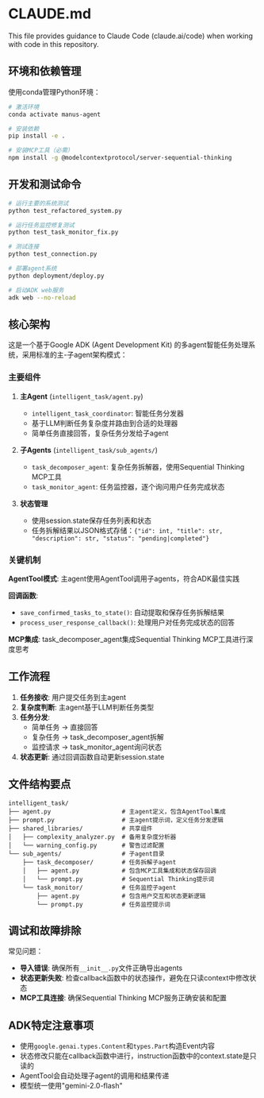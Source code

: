 # CLAUDE.md

This file provides guidance to Claude Code (claude.ai/code) when working with code in this repository.

## 环境和依赖管理

使用conda管理Python环境：
```bash
# 激活环境
conda activate manus-agent

# 安装依赖
pip install -e .

# 安装MCP工具（必需）
npm install -g @modelcontextprotocol/server-sequential-thinking
```

## 开发和测试命令

```bash
# 运行主要的系统测试
python test_refactored_system.py

# 运行任务监控修复测试
python test_task_monitor_fix.py

# 测试连接
python test_connection.py

# 部署agent系统
python deployment/deploy.py

# 启动ADK web服务
adk web --no-reload
```

## 核心架构

这是一个基于Google ADK (Agent Development Kit) 的多agent智能任务处理系统，采用标准的主-子agent架构模式：

### 主要组件

1. **主Agent** (`intelligent_task/agent.py`)
   - `intelligent_task_coordinator`: 智能任务分发器
   - 基于LLM判断任务复杂度并路由到合适的处理器
   - 简单任务直接回答，复杂任务分发给子agent

2. **子Agents** (`intelligent_task/sub_agents/`)
   - `task_decomposer_agent`: 复杂任务拆解器，使用Sequential Thinking MCP工具
   - `task_monitor_agent`: 任务监控器，逐个询问用户任务完成状态

3. **状态管理**
   - 使用session.state保存任务列表和状态
   - 任务拆解结果以JSON格式存储：`{"id": int, "title": str, "description": str, "status": "pending|completed"}`

### 关键机制

**AgentTool模式**: 主agent使用AgentTool调用子agents，符合ADK最佳实践

**回调函数**: 
- `save_confirmed_tasks_to_state()`: 自动提取和保存任务拆解结果
- `process_user_response_callback()`: 处理用户对任务完成状态的回答

**MCP集成**: task_decomposer_agent集成Sequential Thinking MCP工具进行深度思考

## 工作流程

1. **任务接收**: 用户提交任务到主agent
2. **复杂度判断**: 主agent基于LLM判断任务类型
3. **任务分发**: 
   - 简单任务 → 直接回答
   - 复杂任务 → task_decomposer_agent拆解
   - 监控请求 → task_monitor_agent询问状态
4. **状态更新**: 通过回调函数自动更新session.state

## 文件结构要点

```
intelligent_task/
├── agent.py                    # 主agent定义，包含AgentTool集成
├── prompt.py                   # 主agent提示词，定义任务分发逻辑
├── shared_libraries/           # 共享组件
│   ├── complexity_analyzer.py  # 备用复杂度分析器
│   └── warning_config.py       # 警告过滤配置
└── sub_agents/                 # 子agent目录
    ├── task_decomposer/        # 任务拆解子agent
    │   ├── agent.py            # 包含MCP工具集成和状态保存回调
    │   └── prompt.py           # Sequential Thinking提示词
    └── task_monitor/           # 任务监控子agent
        ├── agent.py            # 包含用户交互和状态更新逻辑
        └── prompt.py           # 任务监控提示词
```

## 调试和故障排除

常见问题：
- **导入错误**: 确保所有`__init__.py`文件正确导出agents
- **状态更新失败**: 检查callback函数中的状态操作，避免在只读context中修改状态
- **MCP工具连接**: 确保Sequential Thinking MCP服务正确安装和配置

## ADK特定注意事项

- 使用`google.genai.types.Content`和`types.Part`构造Event内容
- 状态修改只能在callback函数中进行，instruction函数中的context.state是只读的
- AgentTool会自动处理子agent的调用和结果传递
- 模型统一使用"gemini-2.0-flash"